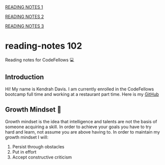 [READING NOTES 1](https://davisken6.github.io/reading-notes/readingnotes1)

[READING NOTES 2](https://davisken6.github.io/reading-notes/readingnotes2)

[READING NOTES 3](https://davisken6.github.io/reading-notes/readingnotes3)


# reading-notes 102
Reading notes for CodeFellows 💻

## Introduction
Hi! My name is Kendrah Davis. I am currently enrolled in the CodeFellows bootcamp full time and working at a restaurant part time. Here is my [GitHub](https://github.com/davisken6)

## **Growth Mindset** 🧠
Growth mindset is the idea that intelligence and talents are not the basis of someone acquiring a skill. In order to achieve your goals you have to try hard and learn, not assume you are above having to. In order to maintain my growth mindset I will:
1. Persist through obstacles
2. Put in effort
3. Accept constructive criticism
